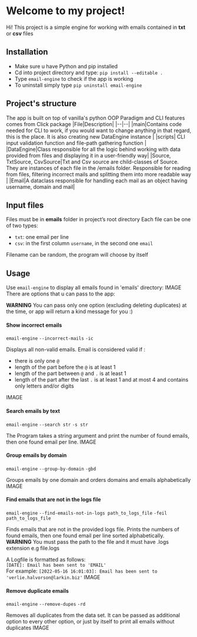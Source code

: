 # Welcome to my project!

Hi! This project is a simple engine for working with emails contained in **txt** or **csv** files


## Installation

 - Make sure u have Python and pip installed 
 - Cd into project directory and type:   `pip install --editable .`
 - Type `email-engine` to check if the app is working
 - To uninstall simply type `pip uninstall email-engine`

## Project's structure
The app is built on top of vanilla's  python OOP Paradigm and CLI features comes from Click package
|File|Description|
|--|--|
|main|Contains code needed for CLI to work, if you would want to change anything in that regard, this is the place. It is also creating new DataEngine instance |
|scripts| CLI input validation function and file-path gathering function |
|DataEngine|Class responsible for all the logic behind working with data provided from files and displaying it in a user-friendly way|
|Source, TxtSource, CsvSource|Txt and Csv source are child-classes of Source. They are instances of each file in the /emails folder. Responsible for reading from files, filtering incorrect mails and splitting them into more readable way |
|Email|A dataclass responsible for handling each mail as an object having username, domain and mail|


## Input files
Files must be in **emails** folder in project’s root directory
Each file can be one of two types:
- `txt`: one email per line
- `csv`: in the first column `username`, in the second one `email`

Filename can be random, the program will choose by itself
## Usage
Use `email-engine` to display all emails found in 'emails' directory:
IMAGE
There are options that u can pass to the app:

**WARNING** You can pass only one option (excluding deleting duplicates) at the time, or app will return a kind message for you :)

#### Show incorrect emails
`email-engine`	`--incorrect-mails` `-ic`

Displays all non-valid emails. Email is considered valid if :
-   there is only one  `@`
-   length of the part before the  `@`  is at least 1
-   length of the part between  `@`  and  `.`  is at least 1
-   length of the part after the last  `.`  is at least 1 and at most 4 and contains only letters and/or digits

IMAGE
#### Search emails by text
`email-engine`	`--search str` `-s str`

The Program takes a string argument and print the number of found emails, then one found email per line.
IMAGE

#### Group emails by domain
`email-engine`	`--group-by-domain` `-gbd`

Groups emails by one domain and orders domains and emails alphabetically
IMAGE

#### Find emails that are not in the logs file
`email-engine`	`--find-emails-not-in-logs path_to_logs_file` `-feil path_to_logs_file`

Finds emails that are not in the provided logs file. Prints the numbers of found emails, then one found email per line sorted alphabetically.  
**WARNING** You must pass the path to the file and it must have .logs extension e.g file.logs

A Logfile is formatted as follows:  
`[DATE]: Email has been sent to 'EMAIL'`  
For example: `[2022-05-16 16:01:03]: Email has been sent to 'verlie.halvorson@larkin.biz'`
IMAGE

#### Remove duplicate emails
`email-engine`	`--remove-dupes` `-rd`

Removes all duplicates from the data set. It can be passed as additional option to every other option, or just by itself to print all emails without duplicates
IMAGE
